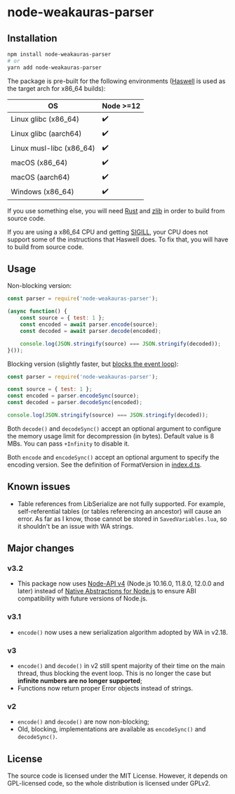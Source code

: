 # node-weakauras-parser

## Installation

```bash
npm install node-weakauras-parser
# or
yarn add node-weakauras-parser
```

The package is pre-built for the following environments ([Haswell](https://en.wikipedia.org/wiki/Haswell_(microarchitecture)) is used as the target arch for x86_64 builds):

|            OS            | Node >=12  |
|--------------------------|------------|
|   Linux glibc (x86_64)   |     ✔️     |
|   Linux glibc (aarch64)  |     ✔️     |
| Linux musl-libc (x86_64) |     ✔️     |
|      macOS (x86_64)      |     ✔️     |
|      macOS (aarch64)     |     ✔️     |
|     Windows (x86_64)     |     ✔️     |

If you use something else, you will need [Rust](https://www.rust-lang.org/tools/install) and [zlib](https://www.zlib.net/) in order to build from source code.

If you are using a x86_64 CPU and getting [SIGILL](https://en.wikipedia.org/wiki/Signal_(IPC)#SIGILL), your CPU does not support some of the instructions that Haswell does. To fix that, you will have to build from source code.

## Usage

Non-blocking version:

```javascript
const parser = require('node-weakauras-parser');

(async function() {
    const source = { test: 1 };
    const encoded = await parser.encode(source);
    const decoded = await parser.decode(encoded);

    console.log(JSON.stringify(source) === JSON.stringify(decoded));
}());
```

Blocking version (slightly faster, but [blocks the event loop](https://nodejs.org/en/docs/guides/dont-block-the-event-loop/)):

```javascript
const parser = require('node-weakauras-parser');

const source = { test: 1 };
const encoded = parser.encodeSync(source);
const decoded = parser.decodeSync(encoded);

console.log(JSON.stringify(source) === JSON.stringify(decoded));
```

Both `decode()` and `decodeSync()` accept an optional argument to configure the memory usage limit for decompression (in bytes). Default value is 8 MBs. You can pass `+Infinity` to disable it.

Both `encode` and `encodeSync()` accept an optional argument to specify the encoding version. See the definition of FormatVersion in [index.d.ts](https://github.com/Zireael-N/node-weakauras-parser/blob/master/lib/index.d.ts).

## Known issues

- Table references from LibSerialize are not fully supported.
  For example, self-referential tables (or tables referencing an ancestor) will cause an error.
  As far as I know, those cannot be stored in `SavedVariables.lua`, so it shouldn't be an issue with WA strings.

## Major changes

### v3.2

- This package now uses [Node-API v4](https://nodejs.org/api/n-api.html#node-api-version-matrix) (Node.js 10.16.0, 11.8.0, 12.0.0 and later) instead of [Native Abstractions for Node.js](https://github.com/nodejs/nan) to ensure ABI compatibility with future versions of Node.js.

### v3.1

- `encode()` now uses a new serialization algorithm adopted by WA in v2.18.

### v3

- `encode()` and `decode()` in v2 still spent majority of their time on the main thread, thus blocking the event loop. This is no longer the case but **infinite numbers are no longer supported**;
- Functions now return proper Error objects instead of strings.

### v2

- `encode()` and `decode()` are now non-blocking;
- Old, blocking, implementations are available as `encodeSync()` and `decodeSync()`.

## License

The source code is licensed under the MIT License. However, it depends on GPL-licensed code, so the whole distribution is licensed under GPLv2.
